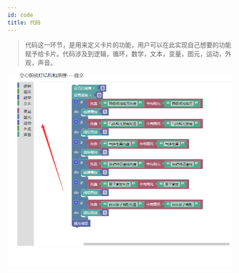 ```yaml
---
id: code
title: 代码
---
```


>代码这一环节，是用来定义卡片的功能，用户可以在此实现自己想要的功能赋予给卡片。代码涉及到逻辑，循环，数学，文本，变量，图元，运动，外观，声音。

![img](../static/img/daima.png)